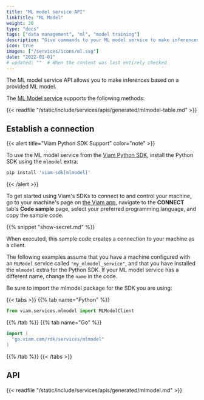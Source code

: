 ```yaml
---
title: "ML model service API"
linkTitle: "ML Model"
weight: 30
type: "docs"
tags: ["data management", "ml", "model training"]
description: "Give commands to your ML model service to make inferences based on a provided ML model."
icon: true
images: ["/services/icons/ml.svg"]
date: "2022-01-01"
# updated: ""  # When the content was last entirely checked
---
```


The ML model service API allows you to make inferences based on a provided ML model.

The [ML Model service](/services/ml/) supports the following methods:

{{< readfile "/static/include/services/apis/generated/mlmodel-table.md" >}}

## Establish a connection

{{< alert title="Viam Python SDK Support" color="note" >}}

To use the ML model service from the [Viam Python SDK](https://python.viam.dev/), install the Python SDK using the `mlmodel` extra:

```sh {class="command-line" data-prompt="$"}
pip install 'viam-sdk[mlmodel]'
```

{{< /alert >}}

To get started using Viam's SDKs to connect to and control your machine, go to your machine's page on [the Viam app](https://app.viam.com), navigate to the **CONNECT** tab's **Code sample** page, select your preferred programming language, and copy the sample code.

{{% snippet "show-secret.md" %}}

When executed, this sample code creates a connection to your machine as a client.

The following examples assume that you have a machine configured with an `MLModel` service called `"my_mlmodel_service"`, and that you have installed the `mlmodel` extra for the Python SDK.
If your ML model service has a different name, change the `name` in the code.

Be sure to import the mlmodel package for the SDK you are using:

{{< tabs >}}
{{% tab name="Python" %}}

```python
from viam.services.mlmodel import MLModelClient
```

{{% /tab %}}
{{% tab name="Go" %}}

```go
import (
  "go.viam.com/rdk/services/mlmodel"
)
```

{{% /tab %}}
{{< /tabs >}}

## API

{{< readfile "/static/include/services/apis/generated/mlmodel.md" >}}
